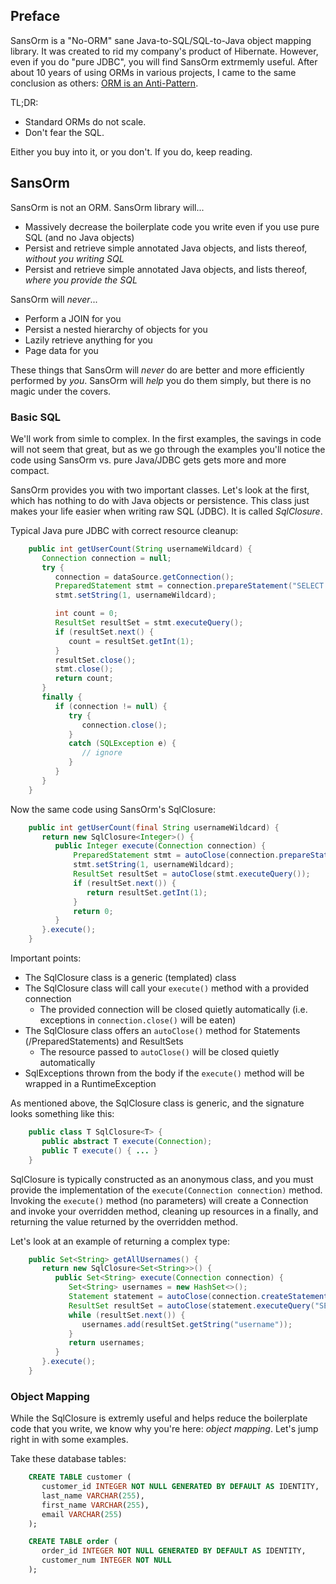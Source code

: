 ## Preface

SansOrm is a "No-ORM" sane Java-to-SQL/SQL-to-Java object mapping library.  It was created to rid my company's 
product of Hibernate.  However, even if you do "pure JDBC", you will find SansOrm extrmemly useful.  After about
10 years of using ORMs in various projects, I came to the same conclusion as others: [ORM is an Anti-Pattern](https://github.com/brettwooldridge/SansOrm/wiki/ORM-is-an-anti-pattern).

TL;DR:

*  Standard ORMs do not scale.
*  Don't fear the SQL.

Either you buy into it, or you don't.  If you do, keep reading.

## SansOrm

SansOrm is not an ORM.  SansOrm library will...

* Massively decrease the boilerplate code you write even if you use pure SQL (and no Java objects)
* Persist and retrieve simple annotated Java objects, and lists thereof, _without you writing SQL_
* Persist and retrieve simple annotated Java objects, and lists thereof, _where you provide the SQL_

SansOrm will _never_...

* Perform a JOIN for you
* Persist a nested hierarchy of objects for you
* Lazily retrieve anything for you
* Page data for you

These things that SansOrm will _never_ do are better and more efficiently performed by _you_.  SansOrm will _help_ you do them simply, but there is no magic under the covers.

### Basic SQL

We'll work from simle to complex.  In the first examples, the savings in code will not seem that great, but as we go through the examples you'll notice the code using SansOrm vs. pure Java/JDBC gets gets more and more compact.

SansOrm provides you with two important classes.  Let's look at the first, which has nothing to do with Java objects or persistence.  This class just makes your life easier when writing raw SQL (JDBC).  It is called _SqlClosure_.

Typical Java pure JDBC with correct resource cleanup:
```Java
    public int getUserCount(String usernameWildcard) {
       Connection connection = null;
       try {
          connection = dataSource.getConnection();
          PreparedStatement stmt = connection.prepareStatement("SELECT COUNT(*) FROM users WHERE username LIKE ?");
          stmt.setString(1, usernameWildcard);

          int count = 0;
          ResultSet resultSet = stmt.executeQuery();
          if (resultSet.next() {
             count = resultSet.getInt(1);
          }
          resultSet.close();
          stmt.close();
          return count;
       }
       finally {
          if (connection != null) {
             try {
                connection.close();
             }
             catch (SQLException e) {
                // ignore
             }
          }
       }
    }
```

Now the same code using SansOrm's SqlClosure:
```Java
    public int getUserCount(final String usernameWildcard) {
       return new SqlClosure<Integer>() {
          public Integer execute(Connection connection) {
              PreparedStatement stmt = autoClose(connection.prepareStatement("SELECT COUNT(*) FROM users WHERE username LIKE ?"));
              stmt.setString(1, usernameWildcard);
              ResultSet resultSet = autoClose(stmt.executeQuery());
              if (resultSet.next()) {
                 return resultSet.getInt(1);
              }
              return 0;
          }
       }.execute();
    }
```
Important points:
* The SqlClosure class is a generic (templated) class
* The SqlClosure class will call your ```execute()``` method with a provided connection
   * The provided connection will be closed quietly automatically (i.e. exceptions in ```connection.close()``` will be eaten)
* The SqlClosure class offers an ```autoClose()``` method for Statements (/PreparedStatements) and ResultSets
   * The resource passed to ```autoClose()``` will be closed quietly automatically
* SqlExceptions thrown from the body if the ```execute()``` method will be wrapped in a RuntimeException

As mentioned above, the SqlClosure class is generic, and the signature looks something like this:
```Java
    public class T SqlClosure<T> {
       public abstract T execute(Connection);
       public T execute() { ... }
    }
```
SqlClosure is typically constructed as an anonymous class, and you must provide the implementation of 
the ```execute(Connection connection)``` method.  Invoking the ```execute()``` method (no parameters) will create a
Connection and invoke your overridden method, cleaning up resources in a finally, and returning the value
returned by the overridden method.

Let's look at an example of returning a complex type:
```Java
    public Set<String> getAllUsernames() {
       return new SqlClosure<Set<String>>() {
          public Set<String> execute(Connection connection) {
             Set<String> usernames = new HashSet<>();
             Statement statement = autoClose(connection.createStatement());
             ResultSet resultSet = autoClose(statement.executeQuery("SELECT username FROM users"));
             while (resultSet.next()) {
                usernames.add(resultSet.getString("username"));
             }
             return usernames;
          }
       }.execute();
    }
```

### Object Mapping
While the SqlClosure is extremly useful and helps reduce the boilerplate code that you write, we know why you're here:
_object mapping_.  Let's jump right in with some examples.

Take these database tables:
```SQL
    CREATE TABLE customer (
       customer_id INTEGER NOT NULL GENERATED BY DEFAULT AS IDENTITY,
       last_name VARCHAR(255),
       first_name VARCHAR(255),
       email VARCHAR(255)
    );

    CREATE TABLE order (
       order_id INTEGER NOT NULL GENERATED BY DEFAULT AS IDENTITY,
       customer_num INTEGER NOT NULL
    );
```
